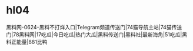 # hl04
黑料网-0624-黑料不打烊入口|Telegram频道传送门|74猫导航主站|74猫传送门|78黑料网|17吃瓜|今日吃瓜|热门大瓜|黑料传送门|黑料社|最新海角|51吃瓜|黑料正能量|881比鸭
